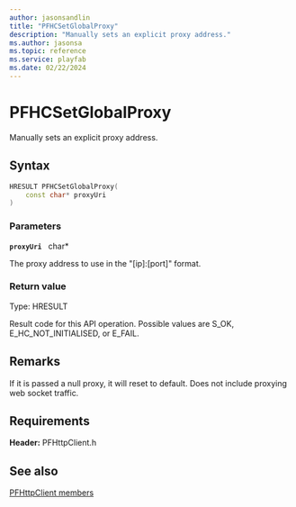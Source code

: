 ```yaml
---
author: jasonsandlin
title: "PFHCSetGlobalProxy"
description: "Manually sets an explicit proxy address."
ms.author: jasonsa
ms.topic: reference
ms.service: playfab
ms.date: 02/22/2024
---
```


# PFHCSetGlobalProxy  

Manually sets an explicit proxy address.  

## Syntax  
  
```cpp
HRESULT PFHCSetGlobalProxy(  
    const char* proxyUri  
)  
```  
  
### Parameters  
  
**`proxyUri`** &nbsp; char*  
  
The proxy address to use in the "[ip]:[port]" format.  
  
  
### Return value
Type: HRESULT
  
Result code for this API operation. Possible values are S_OK, E_HC_NOT_INITIALISED, or E_FAIL.
  
## Remarks  
  
If it is passed a null proxy, it will reset to default. Does not include proxying web socket traffic.
  
## Requirements  
  
**Header:** PFHttpClient.h
  
## See also  
[PFHttpClient members](../pfhttpclient_members.md)  

  
  
